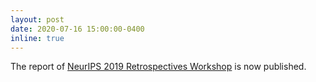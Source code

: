 ```yaml
---
layout: post
date: 2020-07-16 15:00:00-0400
inline: true
---
```


The report of [NeurIPS 2019 Retrospectives Workshop](https://ml-retrospectives.github.io/assets/files/neurips2019-report.pdf) is now published.
